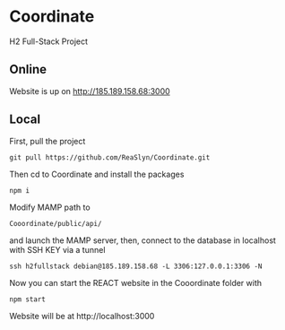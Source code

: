 # Coordinate
H2 Full-Stack Project

## Online
Website is up on http://185.189.158.68:3000

## Local
First, pull the project
```
git pull https://github.com/ReaSlyn/Coordinate.git
```

Then cd to Coordinate and install the packages
```
npm i
```

Modify MAMP path to
```
Cooordinate/public/api/
```

and launch the MAMP server, then, connect to the database in localhost with SSH KEY via a tunnel
```
ssh h2fullstack debian@185.189.158.68 -L 3306:127.0.0.1:3306 -N
```

Now you can start the REACT website in the Cooordinate folder with
```
npm start
```

Website will be at http://localhost:3000
